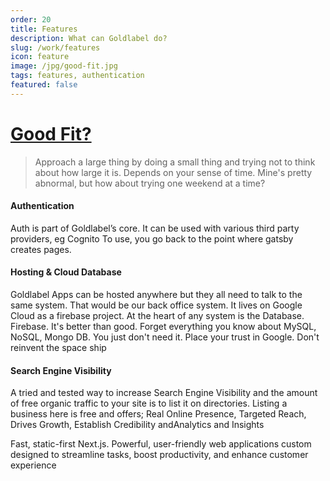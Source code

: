 ```yaml
---
order: 20
title: Features
description: What can Goldlabel do?
slug: /work/features
icon: feature
image: /jpg/good-fit.jpg
tags: features, authentication
featured: false
---
```


# [Good Fit?](/good-fit)

> Approach a large thing by doing a small thing and trying not to think about how large it is. Depends on your sense of time. Mine's pretty abnormal, but how about trying one weekend at a time?

#### Authentication

Auth is part of Goldlabel’s core. It can be used with various third party providers, eg Cognito To use, you go back to the point where gatsby creates pages.

#### Hosting & Cloud Database

Goldlabel Apps can be hosted anywhere but they all need to talk to the same system. That would be our back office system. It lives on Google Cloud as a firebase project. At the heart of any system is the Database. Firebase. It's better than good. Forget everything you know about MySQL, NoSQL, Mongo DB. You just don't need it. Place your trust in Google. Don't reinvent the space ship

#### Search Engine Visibility

A tried and tested way to increase Search Engine Visibility and the amount of free organic traffic to your site is to list it on directories. Listing a business here is free and offers; Real Online Presence, Targeted Reach, Drives Growth, Establish Credibility andAnalytics and Insights

Fast, static-first Next.js. Powerful, user-friendly web applications custom designed to streamline tasks, boost productivity, and enhance customer experience
